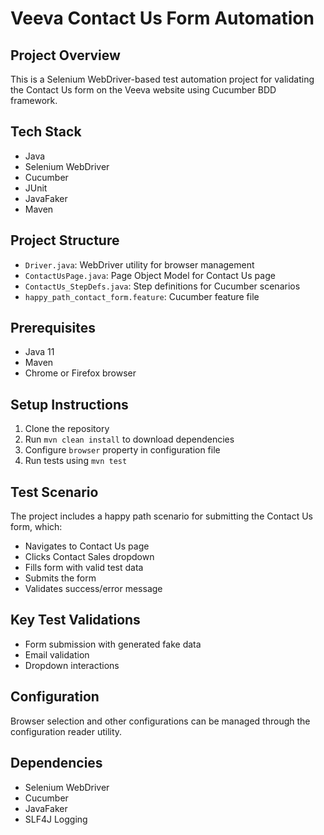 # Veeva Contact Us Form Automation

## Project Overview
This is a Selenium WebDriver-based test automation project for validating the Contact Us form on the Veeva website using Cucumber BDD framework.

## Tech Stack
- Java
- Selenium WebDriver
- Cucumber
- JUnit
- JavaFaker
- Maven

## Project Structure
- `Driver.java`: WebDriver utility for browser management
- `ContactUsPage.java`: Page Object Model for Contact Us page
- `ContactUs_StepDefs.java`: Step definitions for Cucumber scenarios
- `happy_path_contact_form.feature`: Cucumber feature file

## Prerequisites
- Java 11
- Maven
- Chrome or Firefox browser

## Setup Instructions
1. Clone the repository
2. Run `mvn clean install` to download dependencies
3. Configure `browser` property in configuration file
4. Run tests using `mvn test`

## Test Scenario
The project includes a happy path scenario for submitting the Contact Us form, which:
- Navigates to Contact Us page
- Clicks Contact Sales dropdown
- Fills form with valid test data
- Submits the form
- Validates success/error message

## Key Test Validations
- Form submission with generated fake data
- Email validation
- Dropdown interactions

## Configuration
Browser selection and other configurations can be managed through the configuration reader utility.

## Dependencies
- Selenium WebDriver
- Cucumber
- JavaFaker
- SLF4J Logging

